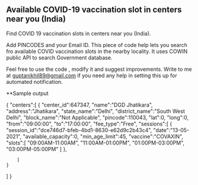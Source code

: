 ## Available COVID-19 vaccination slot in centers near you (India)
Find COVID 19 vaccination slots in centers near you (India). 

Add PINCODES and your Email ID. This piece of code help lets you search fro available COVID vaccination slots in the nearby locality. It uses COWIN public API to search Government database. 

Feel free to use the code , modify it and suggest improvements. 
Write to me at guptanikhil89@gmail.com if you need any help in setting this up for automated notification.

**Sample output 

{
   "centers":[
      {
         "center_id":647347,
         "name":"DGD Jhatikara",
         "address":"Jhatikara",
         "state_name":"Delhi",
         "district_name":"South West Delhi",
         "block_name":"Not Applicable",
         "pincode":110043,
         "lat":0,
         "long":0,
         "from":"09:00:00",
         "to":"17:00:00",
         "fee_type":"Free",
         "sessions":[
            {
               "session_id":"dce746d7-bfeb-4bd1-8630-e62d9c2b43c4",
               "date":"13-05-2021",
               "available_capacity":0,
               "min_age_limit":45,
               "vaccine":"COVAXIN",
               "slots":[
                  "09:00AM-11:00AM",
                  "11:00AM-01:00PM",
                  "01:00PM-03:00PM",
                  "03:00PM-05:00PM"
               ]
            },
            
        ]
    }  
   ]
}
